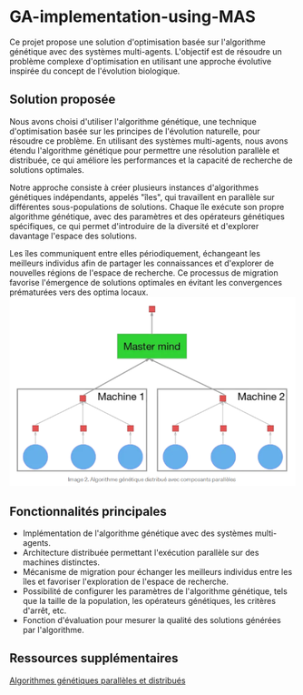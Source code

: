 # GA-implementation-using-MAS 
Ce projet propose une solution d'optimisation basée sur l'algorithme génétique avec des systèmes multi-agents. L'objectif est de résoudre un problème complexe d'optimisation en utilisant une approche évolutive inspirée du concept de l'évolution biologique.

## Solution proposée
Nous avons choisi d'utiliser l'algorithme génétique, une technique d'optimisation basée sur les principes de l'évolution naturelle, pour résoudre ce problème. En utilisant des systèmes multi-agents, nous avons étendu l'algorithme génétique pour permettre une résolution parallèle et distribuée, ce qui améliore les performances et la capacité de recherche de solutions optimales.

Notre approche consiste à créer plusieurs instances d'algorithmes génétiques indépendants, appelés "îles", qui travaillent en parallèle sur différentes sous-populations de solutions. Chaque île exécute son propre algorithme génétique, avec des paramètres et des opérateurs génétiques spécifiques, ce qui permet d'introduire de la diversité et d'explorer davantage l'espace des solutions.

Les îles communiquent entre elles périodiquement, échangeant les meilleurs individus afin de partager les connaissances et d'explorer de nouvelles régions de l'espace de recherche. Ce processus de migration favorise l'émergence de solutions optimales en évitant les convergences prématurées vers des optima locaux.
![a](https://github.com/HOUD-FatimaEzzahra/GA-implementation-using-MAS/blob/main/docs/Capture.PNG)
## Fonctionnalités principales
- Implémentation de l'algorithme génétique avec des systèmes multi-agents.
- Architecture distribuée permettant l'exécution parallèle sur des machines distinctes.
- Mécanisme de migration pour échanger les meilleurs individus entre les îles et favoriser l'exploration de l'espace de recherche.
- Possibilité de configurer les paramètres de l'algorithme génétique, tels que la taille de la population, les opérateurs génétiques, les critères d'arrêt, etc.
- Fonction d'évaluation pour mesurer la qualité des solutions générées par l'algorithme.

## Ressources supplémentaires
[Algorithmes génétiques parallèles et distribués](https://towardsdatascience.com/parallel-and-distributed-genetic-algorithms-1ed2e76866e3)
